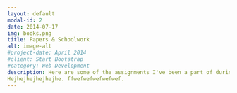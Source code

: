 ```yaml
---
layout: default
modal-id: 2
date: 2014-07-17
img: books.png
title: Papers & Schoolwork
alt: image-alt
#project-date: April 2014
#client: Start Bootstrap
#category: Web Development
description: Here are some of the assignments I've been a part of during my studies at KTH.
Hejhejhejhejhejhe. ffwefwefwefwefwef.
---
```

